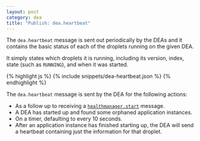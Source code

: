 ```yaml
---
layout: post
category: dea
title: "Publish: dea.heartbeat"
---
```


The `dea.heartbeat` message is sent out periodically by the DEAs and it contains
the basic status of each of the droplets running on the given DEA.

It simply states which droplets it is running, including its version, index,
state (such as `RUNNING`), and when it was started.

<div class="js example">
{% highlight js %}
{% include snippets/dea-heartbeat.json %}
{% endhighlight %}
</div>

The `dea.heartbeat` message is sent by the DEA for the following actions:

* As a follow up to receiving a [`healthmanager.start`](/dea/subscribe-healthmanager-start)
message.
* A DEA has started up and found some orphaned application instances.
* On a timer, defaulting to every 10 seconds.
* After an application instance has finished starting up, the DEA will send a
heartbeat containing just the information for that droplet.
